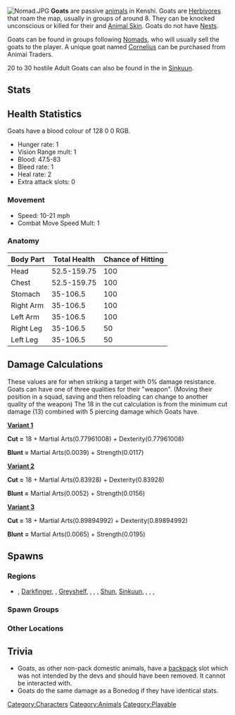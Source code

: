 ![](Nomad.JPG "Nomad.JPG") **Goats** are passive
[animals](Fauna.md "wikilink") in Kenshi. Goats are
[Herbivores](Herbivore.md "wikilink") that roam the map, usually in groups
of around 8. They can be knocked unconscious or killed for their [](Raw_Meat.md) and [Animal Skin](Animal_Skin.md "wikilink").
Goats do not have [Nests](Nest.md "wikilink").

Goats can be found in groups following [Nomads](Nomads.md "wikilink"), who
will usually sell the goats to the player. A unique goat named
[Cornelius](Cornelius.md "wikilink") can be purchased from Animal Traders.

20 to 30 hostile Adult Goats can also be found in the [](Tower_of_Goats.md) in [Sinkuun](Sinkuun.md "wikilink").

## Stats

## Health Statistics

Goats have a blood colour of 128 0 0 RGB.

- Hunger rate: 1
- Vision Range mult: 1
- Blood: 47.5-83
- Bleed rate: 1
- Heal rate: 2
- Extra attack slots: 0

### Movement

- Speed: 10-21 mph
- Combat Move Speed Mult: 1

### Anatomy

| Body Part | Total Health | Chance of Hitting |
|-----------|--------------|-------------------|
| Head      | 52.5-159.75  | 100               |
| Chest     | 52.5-159.75  | 100               |
| Stomach   | 35-106.5     | 100               |
| Right Arm | 35-106.5     | 100               |
| Left Arm  | 35-106.5     | 100               |
| Right Leg | 35-106.5     | 50                |
| Left Leg  | 35-106.5     | 50                |

## Damage Calculations

These values are for when striking a target with 0% damage resistance.
Goats can have one of three qualities for their "weapon". (Moving their
position in a squad, saving and then reloading can change to another
quality of the weapon) The 18 in the cut calculation is from the minimum
cut damage (13) combined with 5 piercing damage which Goats have.

<u>**Variant 1**</u>

**Cut =** 18 + Martial Arts(0.77961008) + Dexterity(0.77961008)

**Blunt =** Martial Arts(0.0039) + Strength(0.0117)

<u>**Variant 2**</u>

**Cut =** 18 + Martial Arts(0.83928) + Dexterity(0.83928)

**Blunt =** Martial Arts(0.0052) + Strength(0.0156)

<u>**Variant 3**</u>

**Cut =** 18 + Martial Arts(0.89894992) + Dexterity(0.89894992)

**Blunt** **=** Martial Arts(0.0065) + Strength(0.0195)

## Spawns

### Regions

- [](Border_Zone.md), [Darkfinger](Darkfinger.md "wikilink"), [](Forbidden_Isle.md), [Greyshelf](Greyshelf.md "wikilink"), [](Hidden_Forest.md), [](Northern_Coast.md), [](Royal_Valley.md), [Shun](Shun.md "wikilink"), [Sinkuun](Sinkuun.md "wikilink"), [](Sniper_Valley.md), [](Stobe's_Gamble.md), [](The_Hook.md), [](The_Unwanted_Zone.md)

### Spawn Groups

### Other Locations

## Trivia

- Goats, as other non-pack domestic animals, have a
  [backpack](Backpacks.md "wikilink") slot which was not intended by the
  devs and should have been removed. It cannot be interacted with.
- Goats do the same damage as a Bonedog if they have identical stats.

[Category:Characters](Category:Characters "wikilink")
[Category:Animals](Category:Animals "wikilink")
[Category:Playable](Category:Playable "wikilink")